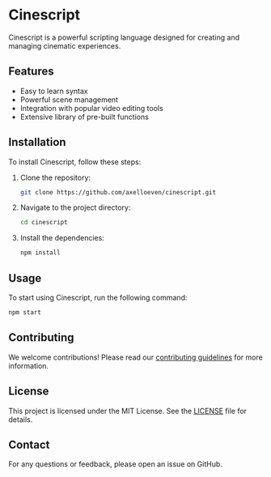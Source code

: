 # Cinescript

Cinescript is a powerful scripting language designed for creating and managing cinematic experiences.

## Features

- Easy to learn syntax
- Powerful scene management
- Integration with popular video editing tools
- Extensive library of pre-built functions

## Installation

To install Cinescript, follow these steps:

1. Clone the repository:
    ```sh
    git clone https://github.com/axelloeven/cinescript.git
    ```
2. Navigate to the project directory:
    ```sh
    cd cinescript
    ```
3. Install the dependencies:
    ```sh
    npm install
    ```

## Usage

To start using Cinescript, run the following command:
```sh
npm start
```

## Contributing

We welcome contributions! Please read our [contributing guidelines](CONTRIBUTING.md) for more information.

## License

This project is licensed under the MIT License. See the [LICENSE](LICENSE) file for details.

## Contact

For any questions or feedback, please open an issue on GitHub.
